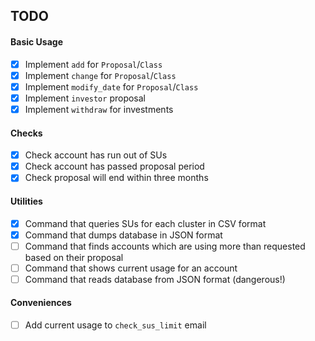 TODO
---

#### Basic Usage

- [X] Implement `add` for `Proposal`/`Class`
- [X] Implement `change` for `Proposal`/`Class`
- [X] Implement `modify_date` for `Proposal`/`Class`
- [X] Implement `investor` proposal
- [X] Implement `withdraw` for investments

#### Checks

- [X] Check account has run out of SUs
- [X] Check account has passed proposal period
- [X] Check proposal will end within three months

#### Utilities

- [X] Command that queries SUs for each cluster in CSV format
- [X] Command that dumps database in JSON format
- [ ] Command that finds accounts which are using more than requested based on
  their proposal
- [ ] Command that shows current usage for an account
- [ ] Command that reads database from JSON format (dangerous!)

#### Conveniences

- [ ] Add current usage to `check_sus_limit` email

